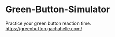 # Green-Button-Simulator
Practice your green button reaction time.
https://greenbutton.gachahelle.com/
